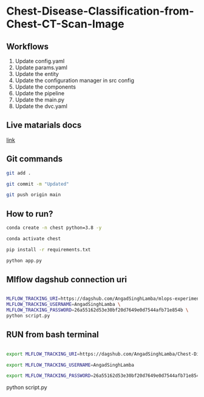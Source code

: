 # Chest-Disease-Classification-from-Chest-CT-Scan-Image


## Workflows

1. Update config.yaml
2. Update params.yaml
3. Update the entity
4. Update the configuration manager in src config
5. Update the components
6. Update the pipeline 
7. Update the main.py
8. Update the dvc.yaml 



## Live matarials docs

[link](https://docs.google.com/document/d/1UFiHnyKRqgx8Lodsvdzu58LbVjdWHNf-uab2WmhE0A4/edit?usp=sharing)


## Git commands

```bash
git add .

git commit -m "Updated"

git push origin main
```

## How to run?

```bash
conda create -n chest python=3.8 -y
```

```bash
conda activate chest
```

```bash
pip install -r requirements.txt
```

```bash
python app.py
```

## Mlflow dagshub connection uri
```bash

MLFLOW_TRACKING_URI=https://dagshub.com/AngadSinghLamba/mlops-experiment-demo.mlflow \
MLFLOW_TRACKING_USERNAME=AngadSinghLamba \
MLFLOW_TRACKING_PASSWORD=26a55162d53e30bf20d7649e0d7544afb71e854b \
python script.py
```



## RUN from bash terminal
```bash

export MLFLOW_TRACKING_URI=https://dagshub.com/AngadSinghLamba/Chest-Disease-Classification-from-Chest-CT-Scan-Image.mlflow 

export MLFLOW_TRACKING_USERNAME=AngadSinghLamba 

export MLFLOW_TRACKING_PASSWORD=26a55162d53e30bf20d7649e0d7544afb71e854b 

```
python script.py
